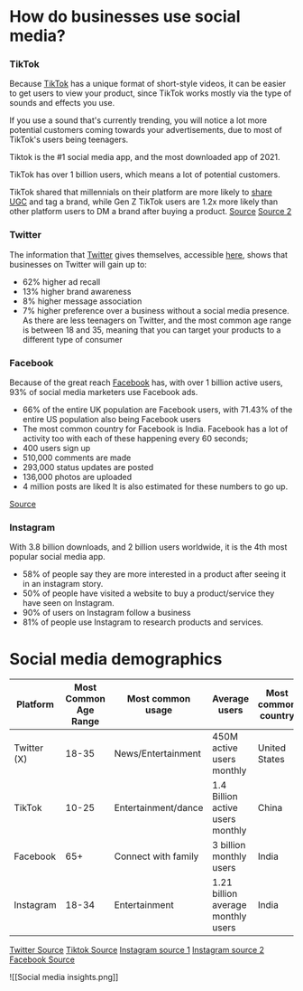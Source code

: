 # How do businesses use social media?
### TikTok
Because [TikTok](https://tiktok.com) has a unique format of short-style videos, it can be easier to get users to view your product, since TikTok works mostly via the type of sounds and effects you use.

If you use a sound that's currently trending, you will notice a lot more potential customers coming towards your advertisements, due to most of TikTok's users being teenagers.

Tiktok is the #1 social media app, and the most downloaded app of 2021.

TikTok has over 1 billion users, which means a lot of potential customers.

TikTok shared that millennials on their platform are more likely to [share UGC](https://www.tiktok.com/business/en-GB/insights/tt1167) and tag a brand, while Gen Z TikTok users are 1.2x more likely than other platform users to DM a brand after buying a product.
[Source](https://www.forbes.com/sites/forbesbusinesscouncil/2022/12/09/why-businesses-benefit-from-being-on-tiktok/?sh=5d1bfb7c6430)
[Source 2](https://thesocialshepherd.com/blog/tiktok-statistics)
### Twitter
The information that [Twitter](https://twitter.com) gives themselves, accessible [here](https://business.twitter.com/en/basics/intro-twitter-for-business.html), shows that businesses on Twitter will gain up to:
- 62% higher ad recall
- 13% higher brand awareness
- 8% higher message association
- 7% higher preference over a business without a social media presence.
As there are less teenagers on Twitter, and the most common age range is between 18 and 35, meaning that you can target your products to a different type of consumer

### Facebook
Because of the great reach [Facebook](https://facebook.com) has, with over 1 billion active users, 93% of social media marketers use Facebook ads.
- 66% of the entire UK population are Facebook users, with 71.43% of the entire US population also being Facebook users
- The most common country for Facebook is India.
Facebook has a lot of activity too with each of these happening every 60 seconds;
- 400 users sign up 
- 510,000 comments are made 
- 293,000 status updates are posted 
- 136,000 photos are uploaded
- 4 million posts are liked
It is also estimated for these numbers to go up.

[Source](https://thesocialshepherd.com/blog/facebook-statistics)

### Instagram
With 3.8 billion downloads, and 2 billion users worldwide, it is the 4th most popular social media app.
- 58% of people say they are more interested in a product after seeing it in an instagram story.
- 50% of people have visited a website to buy a product/service they have seen on Instagram.
- 90% of users on Instagram follow a business
- 81% of people use Instagram to research products and services.

# Social media demographics

| Platform | Most Common Age Range | Most common usage | Average users | Most common country|
| ---- |---- | ---- | --- | --- |
| Twitter (X) | 18-35 | News/Entertainment | 450M active users monthly | United States |
| TikTok | 10-25 | Entertainment/dance | 1.4 Billion active users monthly | China |
| Facebook | 65+ | Connect with family | 3 billion monthly users | India |
| Instagram | 18-34 | Entertainment | 1.21 billion average monthly users | India |

[Twitter Source](https://thesocialshepherd.com/blog/twitter-statistics)
[Tiktok Source](https://thesocialshepherd.com/blog/tiktok-statisticsS)
[Instagram source 1](https://www.statista.com/statistics/183585/instagram-number-of-global-users/)
[Instagram source 2](https://thesocialshepherd.com/blog/instagram-statistics)
[Facebook Source](https://thesocialshepherd.com/blog/facebook-statistics)


![[Social media insights.png]]
